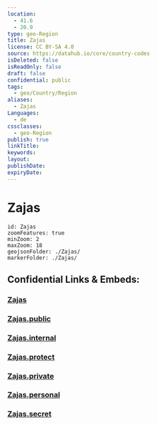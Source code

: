 ```yaml
---
location:
  - 41.6
  - 20.9
type: geo-Region
title: Zajas
license: CC BY-SA 4.0
source: https://datahub.io/core/country-codes
isDeleted: false
isReadOnly: false
draft: false
confidential: public
tags:
  - geo/Country/Region
aliases:
  - Zajas
Languages:
  - de
cssclasses:
  - geo-Region
publish: true
linkTitle:
keywords:
layout:
publishDate:
expiryDate:
---
```


# Zajas

```leaflet
id: Zajas
zoomFeatures: true 
minZoom: 2 
maxZoom: 18
geojsonFolder: ./Zajas/
markerFolder: ./Zajas/
```


## Confidential Links & Embeds: 

### [Zajas](/_Standards/Earth/Continent/Europe/Europe~South/Macedonia~North/Municipalities~Macedonia/Zajas.md) 

### [Zajas.public](/_public/Earth/Continent/Europe/Europe~South/Macedonia~North/Municipalities~Macedonia/Zajas.public.md) 

### [Zajas.internal](/_internal/Earth/Continent/Europe/Europe~South/Macedonia~North/Municipalities~Macedonia/Zajas.internal.md) 

### [Zajas.protect](/_protect/Earth/Continent/Europe/Europe~South/Macedonia~North/Municipalities~Macedonia/Zajas.protect.md) 

### [Zajas.private](/_private/Earth/Continent/Europe/Europe~South/Macedonia~North/Municipalities~Macedonia/Zajas.private.md) 

### [Zajas.personal](/_personal/Earth/Continent/Europe/Europe~South/Macedonia~North/Municipalities~Macedonia/Zajas.personal.md) 

### [Zajas.secret](/_secret/Earth/Continent/Europe/Europe~South/Macedonia~North/Municipalities~Macedonia/Zajas.secret.md)

